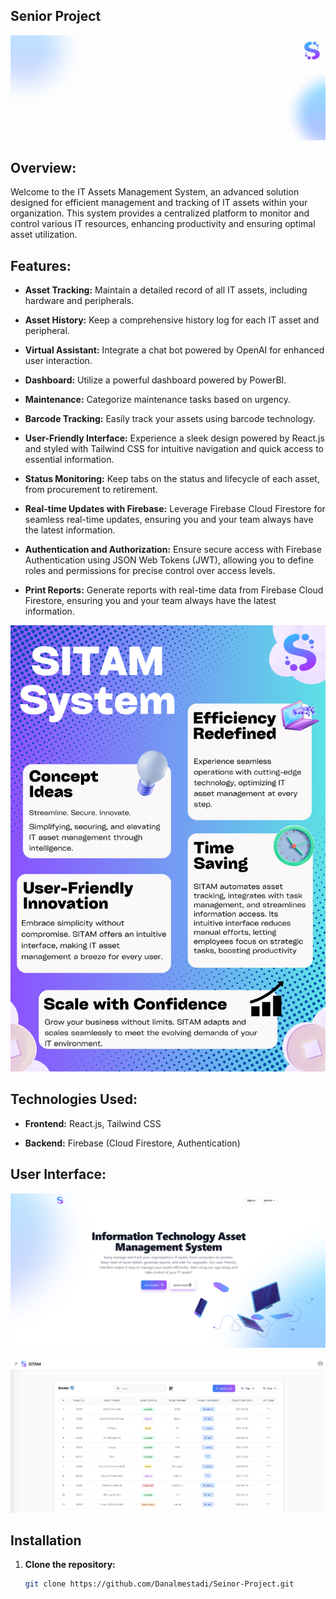 ## Senior Project
![Header](images/Header.gif)

## Overview:

Welcome to the IT Assets Management System, an advanced solution designed for efficient management and tracking of IT assets within your organization.
This system provides a centralized platform to monitor and control various IT resources, enhancing productivity and ensuring optimal asset utilization.

## Features:

- **Asset Tracking:** Maintain a detailed record of all IT assets, including hardware and peripherals.

- **Asset History:** Keep a comprehensive history log for each IT asset and peripheral.

- **Virtual Assistant:** Integrate a chat bot powered by OpenAI for enhanced user interaction.

- **Dashboard:** Utilize a powerful dashboard powered by PowerBI.

- **Maintenance:** Categorize maintenance tasks based on urgency.

- **Barcode Tracking:** Easily track your assets using barcode technology.

- **User-Friendly Interface:** Experience a sleek design powered by React.js and styled with Tailwind CSS for intuitive navigation and quick access to essential information.

- **Status Monitoring:** Keep tabs on the status and lifecycle of each asset, from procurement to retirement.

- **Real-time Updates with Firebase:** Leverage Firebase Cloud Firestore for seamless real-time updates, ensuring you and your team always have the latest information.

- **Authentication and Authorization:** Ensure secure access with Firebase Authentication using JSON Web Tokens (JWT), allowing you to define roles and permissions for precise control over access levels.

- **Print Reports:** Generate reports with real-time data from Firebase Cloud Firestore, ensuring you and your team always have the latest information.



![Poster](images/SeniorProjectPoster.png)

## Technologies Used:

- **Frontend:** React.js, Tailwind CSS

- **Backend:** Firebase (Cloud Firestore, Authentication)


## User Interface:

![Landing](images/Landing-Page.png)

![Home page (Admin)](images/Admin-homePage.png)

## Installation

1. **Clone the repository:**

   ```bash
   git clone https://github.com/Danalmestadi/Seinor-Project.git
